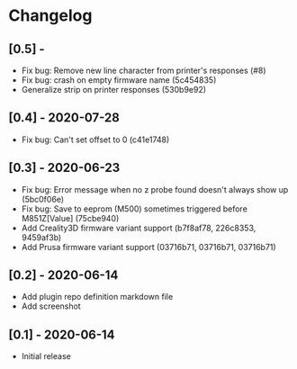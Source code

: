 # Changelog
## [0.5] -
 - Fix bug: Remove new line character from printer's responses (#8)
 - Fix bug: crash on empty firmware name (5c454835)
 - Generalize strip on printer responses (530b9e92)

## [0.4] - 2020-07-28
 - Fix bug: Can't set offset to 0 (c41e1748)

## [0.3] - 2020-06-23
 - Fix bug: Error message when no z probe found doesn't always show up (5bc0f06e)
 - Fix bug: Save to eeprom (M500) sometimes triggered before M851Z[Value] (75cbe940)
 - Add Creality3D firmware variant support (b7f8af78, 226c8353, 9459af3b)
 - Add Prusa firmware variant support (03716b71, 03716b71, 03716b71)

## [0.2] - 2020-06-14
 - Add plugin repo definition markdown file
 - Add screenshot

## [0.1] - 2020-06-14
 - Initial release
